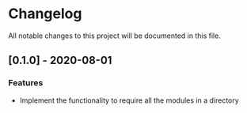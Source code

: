 # Changelog
All notable changes to this project will be documented in this file.

## [0.1.0] - 2020-08-01

### Features
- Implement the functionality to require all the modules in a directory
